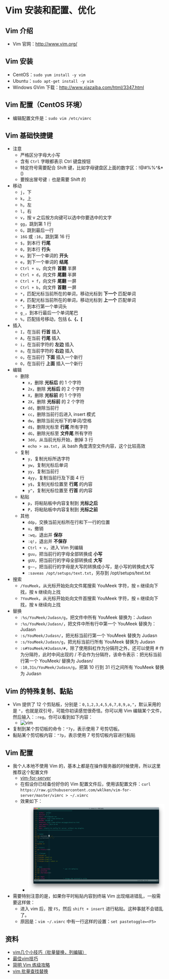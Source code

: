 # Vim 安装和配置、优化

## Vim 介绍

- Vim 官网：<http://www.vim.org/>

## Vim 安装

- CentOS：`sudo yum install -y vim`
- Ubuntu：`sudo apt-get install -y vim`
- Windows GVim 下载：<http://www.xiazaiba.com/html/3347.html>

## Vim 配置（CentOS 环境）

- 编辑配置文件是：`sudo vim /etc/vimrc`


## Vim 基础快捷键


- 注意
    - 严格区分字母大小写
    - 含有 `Ctrl` 字眼都表示 Ctrl 键盘按钮
    - 特定符号需要配合 Shift 键，比如字母键盘区上面的数字区：!@#%%^&*()
    - 要按出冒号键 `:` 也是需要 Shift 的
- 移动
    - `j`，下
    - `k`，上
    - `h`，左
    - `l`，右
    - `v`，按 v 之后按方向键可以选中你要选中的文字
    - `gg`，跳到第 1 行
    - `G`，跳到最后一行
    - `16G` 或 `:16`，跳到第 16 行
    - `$`，到本行 **行尾**
    - `0`，到本行 **行头**
    - `w`，到下一个单词的 **开头**
    - `e`，到下一个单词的 **结尾**
    - `Ctrl + u`，向文件 **首翻** 半屏
    - `Ctrl + d`，向文件 **尾翻** 半屏
    - `Ctrl + f`，向文件 **尾翻** 一屏
    - `Ctrl + b`，向文件 **首翻** 一屏 
    - `*`，匹配光标当前所在的单词，移动光标到 **下一个** 匹配单词
    - `#`，匹配光标当前所在的单词，移动光标到 **上一个** 匹配单词
    - `^`，到本行第一个单词头
    - `g_`，到本行最后一个单词尾巴
    - `%`，匹配括号移动，包括 **(、{、[**
- 插入
    - `I`，在当前 **行首** 插入
    - `A`，在当前 **行尾** 插入
    - `i`，在当前字符的 **左边** 插入
    - `a`，在当前字符的 **右边** 插入
    - `o`，在当前行 **下面** 插入一个新行
    - `O`，在当前行 **上面** 插入一个新行
- 编辑
    - 删除
        - `x`，删除 **光标后** 的 1 个字符
        - `2x`，删除 **光标后** 的 2 个字符
        - `X`，删除 **光标前** 的 1 个字符
        - `2X`，删除 **光标前** 的 2 个字符
        - `dd`，删除当前行
        - `cc`，删除当前行后进入 insert 模式
        - `dw`，删除当前光标下的单词/空格
        - `d$`，删除光标至 **行尾** 所有字符
        - `dG`，删除光标至 **文件尾** 所有字符
        - `3dd`，从当前光标开始，删掉 3 行
        - `echo > aa.txt`，从 bash 角度清空文件内容，这个比较高效
    - 复制
        - `y`，复制光标所选字符
        - `yw`，复制光标后单词
        - `yy`，复制当前行
        - `4yy`，复制当前行及下面 4 行
        - `y$`，复制光标位置至 **行尾** 的内容
        - `y^`，复制光标位置至 **行首** 的内容
    - 粘贴
        - `p`，将粘贴板中内容复制到 **光标之后**
        - `P`，将粘贴板中内容复制到 **光标之前**
    - 其他
	    - `ddp`，交换当前光标所在行和下一行的位置
	    - `u`，撤销
	    - `:wq`，退出并 **保存**
	    - `:q!`，退出并 **不保存**
	    - `Ctrl + v`，进入 Vim 列编辑
	    - `guu`，把当前行的字母全部转换成 **小写**
	    - `gUU`，把当前行的字母全部转换成 **大写**
	    - `g~~`，把当前行的字母是大写的转换成小写，是小写的转换成大写
	    - `:saveas /opt/setups/text.txt`，另存到 /opt/setups/text.txt
- 搜索
    - `/YouMeek`，从光标开始处向文件尾搜索 YouMeek 字符，按 `n` 继续向下找，按 `N` 继续向上找
    - `?YouMeek`，从光标开始处向文件首搜索 YouMeek 字符，按 `n` 继续向下找，按 `N` 继续向上找
- 替换
    - `:%s/YouMeek/Judasn/g`，把文件中所有 YouMeek 替换为：Judasn
    - `:%s/YouMeek/Judasn/`，把文件中所有行中第一个 YouMeek 替换为：Judasn
    - `:s/YouMeek/Judasn/`，把光标当前行第一个 YouMeek 替换为 Judasn
    - `:s/YouMeek/Judasn/g`，把光标当前行所有 YouMeek 替换为 Judasn
    - `:s#YouMeek/#Judasn/#`，除了使用斜杠作为分隔符之外，还可以使用 # 作为分隔符，此时中间出现的 / 不会作为分隔符，该命令表示：把光标当前行第一个 YouMeek/ 替换为 Judasn/
    - `:10,31s/YouMeek/Judasn/g`，把第 10 行到 31 行之间所有 YouMeek 替换为 Judasn


## Vim 的特殊复制、黏贴

- Vim 提供了 12 个剪贴板，分别是：`0,1,2,3,4,5,6,7,8,9,a,"`，默认采用的是 `"`，也就是双引号，可能你初读感觉很奇怪。你可以用 Vim 编辑某个文件，然后输入：`:reg`。你可以看到如下内容：
	- ![vim](../images/Vim-Cut-And-Paste-a-1.png)
- 复制到某个剪切板的命令：`"7y`，表示使用 7 号剪切板。
- 黏贴某个剪切板内容：`"7p`，表示使用 7 号剪切板内容进行黏贴



## Vim 配置

- 我个人本地不使用 Vim 的，基本上都是在操作服务器的时候使用，所以这里推荐这个配置文件
	- [vim-for-server](https://github.com/wklken/vim-for-server)
	- 在假设你已经备份好你的 Vim 配置文件后，使用该配置文件：`curl https://raw.githubusercontent.com/wklken/vim-for-server/master/vimrc > ~/.vimrc`
	- 效果如下：
		- ![vim-for-server](https://raw.githubusercontent.com/wklken/gallery/master/vim/vim-for-server.png)
- 需要特别注意的是，如果你平时粘贴内容到终端 Vim 出现缩进错乱，一般需要这样做：
	- 进入 vim 后，按 `F5`，然后 `shift + insert` 进行粘贴。这种事就不会错乱了。
	- 原因是：`vim ~/.vimrc` 中有一行这样的设置：`set pastetoggle=<F5>`

## 资料

- [vim几个小技巧（批量替换，列编辑）](http://blogread.cn/it/article/1010?f=sa)
- [最佳vim技巧](http://www.2maomao.com/blog/wp-content/uploads/vim_tips.txt)
- [简明 Vim 练级攻略](http://coolshell.cn/articles/5426.html)
- [vim 批量查找替换](http://blog.csdn.net/wangchong0/article/details/6801956)
